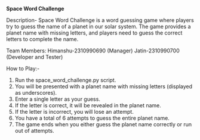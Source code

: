 **Space Word Challenge**


Description-
Space Word Challenge is a word guessing game where players try to guess the name of a planet in our solar system. The game provides a planet name with missing letters, and players need to guess the correct letters to complete the name.

Team Members:
Himanshu-2310990690 (Manager)
Jatin-2310990700 (Developer and Tester)

How to Play:-
1.	Run the space_word_challenge.py script.
2.	You will be presented with a planet name with missing letters (displayed as underscores).
3.	Enter a single letter as your guess.
4.	If the letter is correct, it will be revealed in the planet name.
5.	If the letter is incorrect, you will lose an attempt.
6.	You have a total of 6 attempts to guess the entire planet name.
7.	The game ends when you either guess the planet name correctly or run out of attempts.

